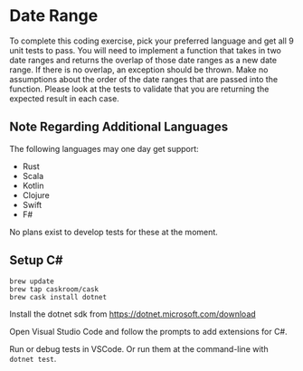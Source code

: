 # Date Range

To complete this coding exercise, pick your preferred language and get all 9 unit tests to pass.  You will need to implement a function that takes in two date ranges and returns the overlap of those date ranges as a new date range.  If there is no overlap, an exception should be thrown.  Make no assumptions about the order of the date ranges that are passed into the function.  Please look at the tests to validate that you are returning the expected result in each case.

## Note Regarding Additional Languages

The following languages may one day get support:
 - Rust
 - Scala
 - Kotlin
 - Clojure
 - Swift
 - F#

No plans exist to develop tests for these at the moment.

## Setup C#

```
brew update
brew tap caskroom/cask
brew cask install dotnet
```

Install the dotnet sdk from https://dotnet.microsoft.com/download

Open Visual Studio Code and follow the prompts to add extensions for C#.

Run or debug tests in VSCode. Or run them at the command-line with `dotnet test`.

